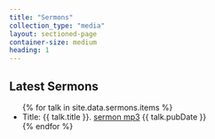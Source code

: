 ```yaml
---
title: "Sermons"
collection_type: "media"
layout: sectioned-page
container-size: medium
heading: 1
---
```


## Latest Sermons
<ul>
  {% for talk in site.data.sermons.items %}
    <li>Title: {{ talk.title }}. <a href="{{ talk.enclosure.link }}">sermon mp3</a> {{ talk.pubDate }}</li>
  {% endfor %}    
</ul>
